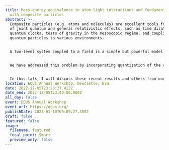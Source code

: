```yaml
---
title: Mass-energy equivalence in atom-light interactions and fundamental tests
  with composite particles
abstract: >-
  Composite particles (e.g. atoms and molecules) are excellent tools for tests
  of joint quantum and general relativistic effects, such as time dilation of
  quantum clocks, tests of gravity in the mesoscopic regime, and coupling of
  quantum particles to various environments.


  A two-level system coupled to a field is a simple but powerful model of a quantum system interacting with an external environment. As the system’s internal state can change in response to the field, e.g. its internal energy increases at the expense of absorbing a particle from the field, the model is often called a `particle detector’. Simple such models, with a point-like two-level system on a classical trajectory, are called Unruh-DeWitt detectors. Recent models incorporating quantum effects of the detector’s centre of mass have produced interesting results, however they cannot yet capture known relativistic effects required in typical applications of the model—such as in atom-light interactions.


  We have addressed this problem by incorporating quantisation of the centre of mass and the internal mass-energy into the Unruh-DeWitt model. We show that internal energy changes due to emission or absorption are relevant even in the lowest energy limit—corrections to transition rates due to the detector’s mass changing cannot be ignored unless the entirety of the centre of mass dynamics is also ignored. Our results imply that one cannot have a consistent model of a massive particle interacting with a relativistic quantum field without including relativistic mass-energy equivalence, at the least, in the particle’s dynamics.


  In this talk, I will discuss these recent results and others from our group, as well as some open problems arising from this research.
location: EQUS Annual Workshop, Newcastle, NSW
date: 2022-12-05T23:20:27.412Z
date_end: 2022-12-05T23:40:00.000Z
all_day: false
event: EQUS Annual Workshop
event_url: https://equs.org/
publishDate: 2023-01-18T05:09:27.450Z
draft: false
featured: false
image:
  filename: featured
  focal_point: Smart
  preview_only: false
---
```

